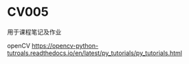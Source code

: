 # CV005
用于课程笔记及作业

openCV  https://opencv-python-tutroals.readthedocs.io/en/latest/py_tutorials/py_tutorials.html
